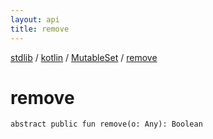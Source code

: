 ```yaml
---
layout: api
title: remove
---
```

[stdlib](../../index.md) / [kotlin](../index.md) / [MutableSet](index.md) / [remove](remove.md)

# remove

```
abstract public fun remove(o: Any): Boolean
```
